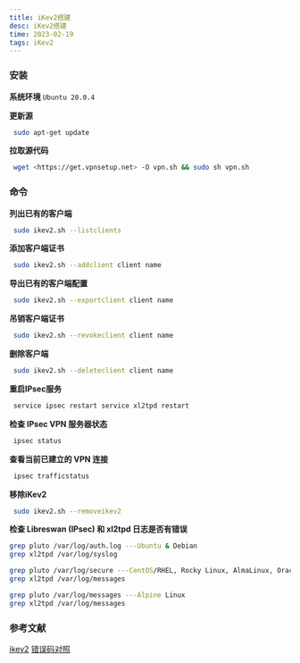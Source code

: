 ```yaml
---
title: iKev2搭建
desc: iKev2搭建
time: 2023-02-19
tags: iKev2
---
```




### 安装

**系统环境**
`Ubuntu 20.0.4`

**更新源**
```bash
 sudo apt-get update
```

**拉取源代码**
```bash
 wget <https://get.vpnsetup.net> -O vpn.sh && sudo sh vpn.sh
```

### **命令**
**列出已有的客户端**
```bash
 sudo ikev2.sh --listclients
```

**添加客户端证书**
```bash
 sudo ikev2.sh --addclient client name
```

**导出已有的客户端配置**
```bash
 sudo ikev2.sh --exportclient client name
```

**吊销客户端证书**
```bash
 sudo ikev2.sh --revokeclient client name
```

**删除客户端**
```bash
 sudo ikev2.sh --deleteclient client name
```

**重启IPsec服务**
```bash
 service ipsec restart service xl2tpd restart
```

**检查 IPsec VPN 服务器状态**
```bash
 ipsec status
```

**查看当前已建立的 VPN 连接**
```bash
 ipsec trafficstatus
```

**移除iKev2**
```bash
 sudo ikev2.sh --removeikev2
```

**检查 Libreswan (IPsec) 和 xl2tpd 日志是否有错误**
```bash
grep pluto /var/log/auth.log ---Ubuntu & Debian
grep xl2tpd /var/log/syslog

grep pluto /var/log/secure ---CentOS/RHEL, Rocky Linux, AlmaLinux, Oracle Linux & Amazon Linux 2
grep xl2tpd /var/log/messages

grep pluto /var/log/messages ---Alpine Linux
grep xl2tpd /var/log/messages
```

### 参考文献
[ikev2](https://github.com/hwdsl2/setup-ipsec-vpn)
[错误码对照](https://github.com/hwdsl2/setup-ipsec-vpn/blob/master/docs/clients-zh.md#%E6%A3%80%E6%9F%A5%E6%97%A5%E5%BF%97%E5%8F%8A-vpn-%E7%8A%B6%E6%80%81)